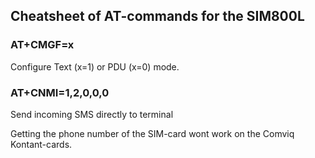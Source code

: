 ## Cheatsheet of AT-commands for the SIM800L

### AT+CMGF=x
Configure Text (x=1) or PDU (x=0) mode.

### AT+CNMI=1,2,0,0,0
Send incoming SMS directly to terminal

Getting the phone number of the SIM-card wont work on the Comviq Kontant-cards. 
